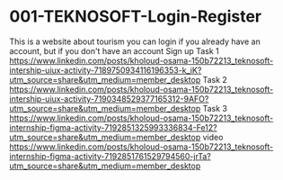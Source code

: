 # 001-TEKNOSOFT-Login-Register
This is a website about tourism you can login if you already have an account, but if you don't have an account Sign up
Task 1
https://www.linkedin.com/posts/kholoud-osama-150b72213_teknosoft-intership-uiux-activity-7189750934116196353-k_iK?utm_source=share&utm_medium=member_desktop
Task 2
https://www.linkedin.com/posts/kholoud-osama-150b72213_teknosoft-intership-uiux-activity-7190348529377165312-9AFO?utm_source=share&utm_medium=member_desktop
Task 3
https://www.linkedin.com/posts/kholoud-osama-150b72213_teknosoft-internship-figma-activity-7192851325993336834-Fe12?utm_source=share&utm_medium=member_desktop
video
https://www.linkedin.com/posts/kholoud-osama-150b72213_teknosoft-internship-figma-activity-7192851761529794560-jrTa?utm_source=share&utm_medium=member_desktop
